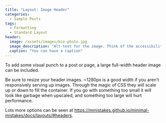 ```yaml
---
title: "Layout: Image Header"
categories:
  - Sample Posts
tags:
  - Formatting
  - Standard Layout
header:
  image: /assets/images/bio-photo.jpg
  image_description: "Alt-text for the image. Think of the accessibility users!"
  caption: "You can have a caption"
---
```


To add some visual punch to a post or page, a large full-width header image can be included.

Be sure to resize your header images. ~1280px is a good width if you aren’t responsively serving up images. Through the
magic of CSS they will scale up or down to fill the container. If you go with something too small it will look like
garbage when upscaled, and something too large will hurt performance.

Lots more options can be seen at https://mmistakes.github.io/minimal-mistakes/docs/layouts/#headers.
